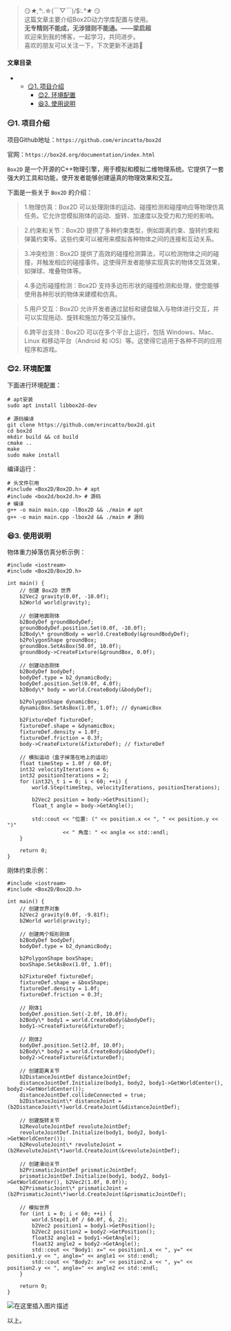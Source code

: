 







> 
> 😏*★,°*:.☆(￣▽￣)/$:*.°★* 😏  
>  这篇文章主要介绍Box2D动力学库配置与使用。  
>  **无专精则不能成，无涉猎则不能通。——梁启超**  
>  欢迎来到我的博客，一起学习，共同进步。  
>  喜欢的朋友可以关注一下，下次更新不迷路🥞
> 
> 
> 




#### 文章目录


* + [:smirk:1. 项目介绍](#smirk1__7)
	+ [:blush:2. 环境配置](#blush2__27)
	+ [:satisfied:3. 使用说明](#satisfied3__54)




### 😏1. 项目介绍


项目Github地址：`https://github.com/erincatto/box2d`


官网：`https://box2d.org/documentation/index.html`


`Box2D` 是一个开源的C++物理引擎，用于模拟和模拟二维物理系统。它提供了一套强大的工具和功能，使开发者能够创建逼真的物理效果和交互。


下面是一些关于 `Box2D` 的介绍：



> 
> 1.物理仿真：Box2D 可以处理刚体的运动、碰撞检测和碰撞响应等物理仿真任务。它允许您模拟刚体的运动、旋转、加速度以及受力和力矩的影响。
> 
> 
> 



> 
> 2.约束和关节：Box2D 提供了多种约束类型，例如距离约束、旋转约束和弹簧约束等。这些约束可以被用来模拟各种物体之间的连接和互动关系。
> 
> 
> 



> 
> 3.冲突检测：Box2D 提供了高效的碰撞检测算法，可以检测物体之间的碰撞，并触发相应的碰撞事件。这使得开发者能够实现真实的物体交互效果，如弹球、堆叠物体等。
> 
> 
> 



> 
> 4.多边形碰撞检测：Box2D 支持多边形形状的碰撞检测和处理，使您能够使用各种形状的物体来建模和仿真。
> 
> 
> 



> 
> 5.用户交互：Box2D 允许开发者通过鼠标和键盘输入与物体进行交互，并可以实现拖动、旋转和施加力等交互操作。
> 
> 
> 



> 
> 6.跨平台支持：Box2D 可以在多个平台上运行，包括 Windows、Mac、Linux 和移动平台（Android 和 iOS）等。这使得它适用于各种不同的应用程序和游戏。
> 
> 
> 


### 😊2. 环境配置


下面进行环境配置：



```
# apt安装
sudo apt install libbox2d-dev

```


```
# 源码编译
git clone https://github.com/erincatto/box2d.git
cd box2d
mkdir build && cd build
cmake ..
make
sudo make install

```

编译运行：



```
# 头文件引用
#include <Box2D/Box2D.h> # apt
#include <box2d/box2d.h> # 源码
# 编译
g++ -o main main.cpp -lBox2D && ./main # apt
g++ -o main main.cpp -lbox2d && ./main # 源码

```

### 😆3. 使用说明


物体重力掉落仿真分析示例：



```
#include <iostream>
#include <Box2D/Box2D.h>

int main() {
    // 创建 Box2D 世界
    b2Vec2 gravity(0.0f, -10.0f);
    b2World world(gravity);

    // 创建地面刚体
    b2BodyDef groundBodyDef;
    groundBodyDef.position.Set(0.0f, -10.0f);
    b2Body\* groundBody = world.CreateBody(&groundBodyDef);
    b2PolygonShape groundBox;
    groundBox.SetAsBox(50.0f, 10.0f);
    groundBody->CreateFixture(&groundBox, 0.0f);

    // 创建动态刚体
    b2BodyDef bodyDef;
    bodyDef.type = b2_dynamicBody;
    bodyDef.position.Set(0.0f, 4.0f);
    b2Body\* body = world.CreateBody(&bodyDef);

    b2PolygonShape dynamicBox;
    dynamicBox.SetAsBox(1.0f, 1.0f); // dynamicBox

    b2FixtureDef fixtureDef;
    fixtureDef.shape = &dynamicBox;
    fixtureDef.density = 1.0f;
    fixtureDef.friction = 0.3f;
    body->CreateFixture(&fixtureDef); // fixtureDef

    // 模拟运动（盒子掉落在地上的运动）
    float timeStep = 1.0f / 60.0f;
    int32 velocityIterations = 6;
    int32 positionIterations = 2;
    for (int32\_t i = 0; i < 60; ++i) {
        world.Step(timeStep, velocityIterations, positionIterations);

        b2Vec2 position = body->GetPosition();
        float_t angle = body->GetAngle();

        std::cout << "位置: (" << position.x << ", " << position.y << ")"
                  << " 角度: " << angle << std::endl;
    }

    return 0;
}

```

刚体约束示例：



```
#include <iostream>
#include <Box2D/Box2D.h>

int main() {
    // 创建世界对象
    b2Vec2 gravity(0.0f, -9.81f);
    b2World world(gravity);

    // 创建两个矩形刚体
    b2BodyDef bodyDef;
    bodyDef.type = b2_dynamicBody;

    b2PolygonShape boxShape;
    boxShape.SetAsBox(1.0f, 1.0f);

    b2FixtureDef fixtureDef;
    fixtureDef.shape = &boxShape;
    fixtureDef.density = 1.0f;
    fixtureDef.friction = 0.3f;

    // 刚体1
    bodyDef.position.Set(-2.0f, 10.0f);
    b2Body\* body1 = world.CreateBody(&bodyDef);
    body1->CreateFixture(&fixtureDef);

    // 刚体2
    bodyDef.position.Set(2.0f, 10.0f);
    b2Body\* body2 = world.CreateBody(&bodyDef);
    body2->CreateFixture(&fixtureDef);

    // 创建距离关节
    b2DistanceJointDef distanceJointDef;
    distanceJointDef.Initialize(body1, body2, body1->GetWorldCenter(), body2->GetWorldCenter());
    distanceJointDef.collideConnected = true;
    b2DistanceJoint\* distanceJoint = (b2DistanceJoint\*)world.CreateJoint(&distanceJointDef);

    // 创建旋转关节
    b2RevoluteJointDef revoluteJointDef;
    revoluteJointDef.Initialize(body1, body2, body1->GetWorldCenter());
    b2RevoluteJoint\* revoluteJoint = (b2RevoluteJoint\*)world.CreateJoint(&revoluteJointDef);

    // 创建滑动关节
    b2PrismaticJointDef prismaticJointDef;
    prismaticJointDef.Initialize(body1, body2, body1->GetWorldCenter(), b2Vec2(1.0f, 0.0f));
    b2PrismaticJoint\* prismaticJoint = (b2PrismaticJoint\*)world.CreateJoint(&prismaticJointDef);

    // 模拟世界
    for (int i = 0; i < 60; ++i) {
        world.Step(1.0f / 60.0f, 6, 2);
        b2Vec2 position1 = body1->GetPosition();
        b2Vec2 position2 = body2->GetPosition();
        float32 angle1 = body1->GetAngle();
        float32 angle2 = body2->GetAngle();
        std::cout << "Body1: x=" << position1.x << ", y=" << position1.y << ", angle=" << angle1 << std::endl;
        std::cout << "Body2: x=" << position2.x << ", y=" << position2.y << ", angle=" << angle2 << std::endl;
    }

    return 0;
}

```

![在这里插入图片描述](https://img-blog.csdnimg.cn/6cbcd6c17cec4dba9bb3c0f895f02fa2.png)


以上。





